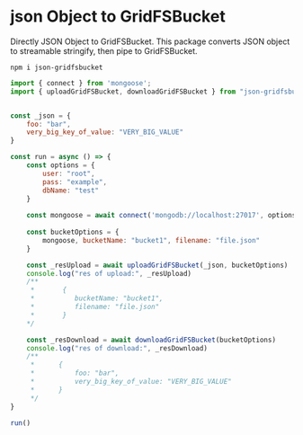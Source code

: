 # json Object to GridFSBucket

Directly JSON Object to GridFSBucket. This package converts JSON object to streamable stringify, then pipe to GridFSBucket.

```
npm i json-gridfsbucket
```


```JavaScript
import { connect } from 'mongoose';
import { uploadGridFSBucket, downloadGridFSBucket } from "json-gridfsbucket"


const _json = {
    foo: "bar",
    very_big_key_of_value: "VERY_BIG_VALUE"
}

const run = async () => {
    const options = {
        user: "root",
        pass: "example",
        dbName: "test"
    }
    
    const mongoose = await connect('mongodb://localhost:27017', options);
    
    const bucketOptions = {
        mongoose, bucketName: "bucket1", filename: "file.json"
    }

    const _resUpload = await uploadGridFSBucket(_json, bucketOptions)
    console.log("res of upload:", _resUpload)
    /**
     *       {
     *          bucketName: "bucket1",
     *          filename: "file.json"
     *       }
    */

    const _resDownload = await downloadGridFSBucket(bucketOptions)
    console.log("res of download:", _resDownload)
    /**
     *      {
     *          foo: "bar",
     *          very_big_key_of_value: "VERY_BIG_VALUE"
     *      }
     */
}

run()


```
